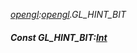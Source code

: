 _[opengl](../../modules/opengl/opengl-module.md):[opengl](../../modules/opengl/opengl-module.md).GL\_HINT\_BIT_
##### Const GL\_HINT\_BIT:[Int](../../modules/wonkey/wonkey-types-int.md)
